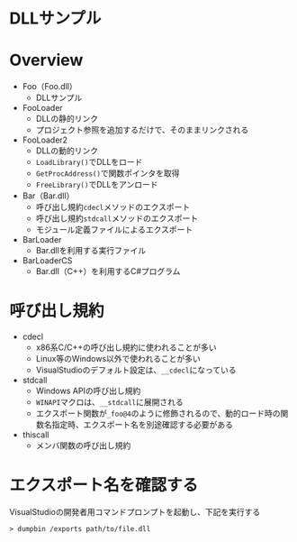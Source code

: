 # DLLサンプル

# Overview

- Foo（Foo.dll）
    - DLLサンプル
- FooLoader
    - DLLの静的リンク
    - プロジェクト参照を追加するだけで、そのままリンクされる
- FooLoader2
    - DLLの動的リンク
    - `LoadLibrary()`でDLLをロード
    - `GetProcAddress()`で関数ポインタを取得
    - `FreeLibrary()`でDLLをアンロード
- Bar（Bar.dll）
    - 呼び出し規約`cdecl`メソッドのエクスポート
    - 呼び出し規約`stdcall`メソッドのエクスポート
    - モジュール定義ファイルによるエクスポート
- BarLoader
    - Bar.dllを利用する実行ファイル
- BarLoaderCS
    - Bar.dll（C++）を利用するC#プログラム

# 呼び出し規約

- cdecl
    - x86系C/C++の呼び出し規約に使われることが多い
    - Linux等のWindows以外で使われることが多い
    - VisualStudioのデフォルト設定は、`__cdecl`になっている
- stdcall
    - Windows APIの呼び出し規約
    - `WINAPI`マクロは、`__stdcall`に展開される
    - エクスポート関数が`_foo@4`のように修飾されるので、動的ロード時の関数名指定時、エクスポート名を別途確認する必要がある
- thiscall
    - メンバ関数の呼び出し規約

# エクスポート名を確認する

VisualStudioの開発者用コマンドプロンプトを起動し、下記を実行する

```
> dumpbin /exports path/to/file.dll
```
